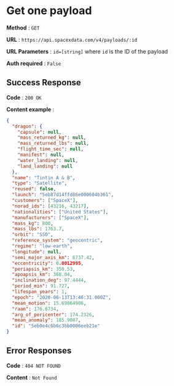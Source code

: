 # Get one payload

**Method** : `GET`

**URL** : `https://api.spacexdata.com/v4/payloads/:id`

**URL Parameters** : `id=[string]` where `id` is the ID of the payload

**Auth required** : `False`

## Success Response

**Code** : `200 OK`

**Content example** :

```json
{
  "dragon": {
    "capsule": null,
    "mass_returned_kg": null,
    "mass_returned_lbs": null,
    "flight_time_sec": null,
    "manifest": null,
    "water_landing": null,
    "land_landing": null
  },
  "name": "Tintin A & B",
  "type": "Satellite",
  "reused": false,
  "launch": "5eb87d14ffd86e000604b361",
  "customers": ["SpaceX"],
  "norad_ids": [43216, 43217],
  "nationalities": ["United States"],
  "manufacturers": ["SpaceX"],
  "mass_kg": 800,
  "mass_lbs": 1763.7,
  "orbit": "SSO",
  "reference_system": "geocentric",
  "regime": "low-earth",
  "longitude": null,
  "semi_major_axis_km": 6737.42,
  "eccentricity": 0.0012995,
  "periapsis_km": 350.53,
  "apoapsis_km": 368.04,
  "inclination_deg": 97.4444,
  "period_min": 91.727,
  "lifespan_years": 1,
  "epoch": "2020-06-13T13:46:31.000Z",
  "mean_motion": 15.69864906,
  "raan": 176.6734,
  "arg_of_pericenter": 174.2326,
  "mean_anomaly": 185.9087,
  "id": "5eb0e4c6b6c3bb0006eeb21e"
}
```

## Error Responses

**Code** : `404 NOT FOUND`

**Content** : `Not Found`
